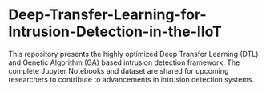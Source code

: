 # Deep-Transfer-Learning-for-Intrusion-Detection-in-the-IIoT
This repository presents the highly optimized Deep Transfer Learning (DTL) and Genetic Algorithm (GA) based intrusion detection framework. The complete Jupyter Notebooks and dataset are shared for upcoming researchers to contribute to advancements in intrusion detection systems.
